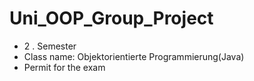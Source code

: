 # Uni_OOP_Group_Project
- 2 . Semester 
- Class name: Objektorientierte Programmierung(Java)
- Permit for the exam
